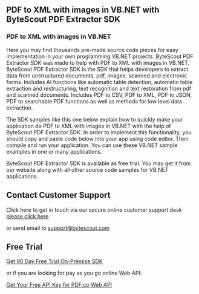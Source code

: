 ## PDF to XML with images in VB.NET with ByteScout PDF Extractor SDK

### PDF to XML with images in VB.NET

Here you may find thousands pre-made source code pieces for easy implementation in your own programming VB.NET projects. ByteScout PDF Extractor SDK was made to help with PDF to XML with images in VB.NET. ByteScout PDF Extractor SDK is the SDK that helps developers to extract data from unstructured documents, pdf, images, scanned and electronic forms. Includes AI functions like automatic table detection, automatic table extraction and restructuring, text recognition and text restoration from pdf and scanned documents. Includes PDF to CSV, PDF to XML, PDF to JSON, PDF to searchable PDF functions as well as methods for low level data extraction.

The SDK samples like this one below explain how to quickly make your application do PDF to XML with images in VB.NET with the help of ByteScout PDF Extractor SDK. In order to implement this functionality, you should copy and paste code below into your app using code editor. Then compile and run your application. You can use these VB.NET sample examples in one or many applications.

ByteScout PDF Extractor SDK is available as free trial. You may get it from our website along with all other source code samples for VB.NET applications.

## Contact Customer Support

Click here to get in touch via our secure online customer support desk [please click here](https://bytescout.zendesk.com/hc/en-us/requests/new?subject=ByteScout%20PDF%20Extractor%20SDK%20Question)

or send email to [support@bytescout.com](mailto:support@bytescout.com?subject=ByteScout%20PDF%20Extractor%20SDK%20Question) 

## Free Trial

[Get 90 Day Free Trial On-Premise SDK](https://bytescout.com/download/web-installer?utm_source=github-readme)

or if you are looking for pay as you go online Web API:

[Get Your Free API Key for PDF.co Web API](https://pdf.co/documentation/api?utm_source=github-readme)